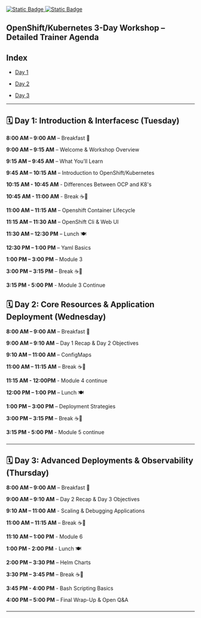 [![Static Badge](https://img.shields.io/badge/RedHat-OpenShift-maroon?style=flat&logo=Redhat&logoSize=auto)
](https://docs.redhat.com/en/documentation/openshift_container_platform/4.19)   [![Static Badge](https://img.shields.io/badge/Kubernetes-black?style=flat&logo=Kubernetes&logoSize=auto)
](https://kubernetes.io/docs/home/)

## OpenShift/Kubernetes 3-Day Workshop – Detailed Trainer Agenda

## Index 

- [Day 1](#️-day-1-introduction--interfacesc-tuesday)

- [Day 2](#️-day-2-core-resources--application-deployment-wednesday)

- [Day 3](#️-day-3-advanced-deployments--observability-thursday)
---

## 🗓️ Day 1: Introduction & Interfacesc (Tuesday)


**8:00 AM – 9:00 AM**   – Breakfast 🥐

**9:00 AM – 9:15 AM**   – Welcome & Workshop Overview

**9:15 AM – 9:45 AM**   – What You’ll Learn

**9:45 AM – 10:15 AM**  – Introduction to OpenShift/Kubernetes

**10:15 AM - 10:45 AM** - Differences Between OCP and K8's

**10:45 AM - 11:00 AM** - Break ☕🥯

**11:00 AM – 11:15 AM** – Openshift Container Lifecycle

**11:15 AM – 11:30 AM** – OpenShift Cli & Web UI

**11:30 AM – 12:30 PM** – Lunch 🍽️

**12:30 PM – 1:00 PM**  – Yaml Basics

**1:00 PM – 3:00 PM**   – Module 3

**3:00 PM – 3:15 PM**   – Break ☕🥯

**3:15 PM - 5:00 PM**   - Module 3 Continue


## 🗓️ Day 2: Core Resources & Application Deployment (Wednesday)


**8:00 AM – 9:00 AM**   – Breakfast 🥐

**9:00 AM – 9:10 AM**   – Day 1 Recap & Day 2 Objectives

**9:10 AM – 11:00 AM**  – ConfigMaps

**11:00 AM – 11:15 AM** – Break ☕🥯

**11:15 AM - 12:00PM**  - Module 4 continue 

**12:00 PM – 1:00 PM**  – Lunch 🍽️

**1:00 PM – 3:00 PM**   – Deployment Strategies

**3:00 PM – 3:15 PM**   – Break ☕🥯

**3:15 PM - 5:00 PM**   - Module 5 continue 

###

---

## 🗓️ Day 3: Advanced Deployments & Observability (Thursday)

**8:00 AM – 9:00 AM**   – Breakfast 🥐

**9:00 AM – 9:10 AM**   – Day 2 Recap & Day 3 Objectives

**9:10 AM – 11:00 AM**  - Scaling & Debugging Applications

**11:00 AM – 11:15 AM** – Break ☕🥯

**11:10 AM – 1:00 PM** - Module 6 

**1:00 PM - 2:00 PM**  - Lunch 🍽️

**2:00 PM – 3:30 PM**   – Helm Charts

**3:30 PM – 3:45 PM**   – Break ☕🥯

**3:45 PM - 4:00 PM**   - Bash Scripting Basics

**4:00 PM – 5:00 PM**   – Final Wrap-Up & Open Q\&A

###

---
